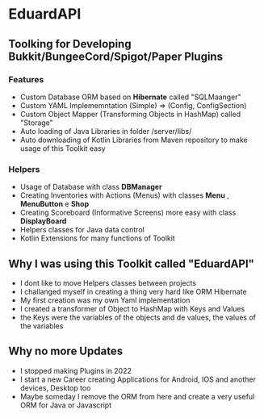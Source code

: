 # EduardAPI
## Toolking for Developing Bukkit/BungeeCord/Spigot/Paper Plugins

### Features
- Custom Database ORM based on **Hibernate** called "SQLMaanger"
- Custom YAML Implememntation (Simple) => (Config, ConfigSection)
- Custom Object Mapper (Transforming Objects in HashMap) called "Storage"
- Auto loading of Java Libraries in folder /server/libs/
- Auto downloading of Kotlin Libraries from Maven repository to make usage of this Toolkit easy

### Helpers
- Usage of Database with class **DBManager**
- Creating Inventories with Actions (Menus) with classes **Menu** , **MenuButton** e **Shop**
- Creating Scoreboard (Informative Screens) more easy with class **DisplayBoard**
- Helpers classes for Java data control
- Kotlin Extensions for many functions of Toolkit

## Why I was using this Toolkit called "EduardAPI"
- I dont like to move Helpers classes between projects
- I challanged myself in creating a thing very hard like ORM Hibernate
- My first creation was my own Yaml implementation
- I created a transformer of Object to HashMap with Keys and Values
-  the Keys were the variables of the objects and de values, the values of the variables

## Why no more Updates
- I stopped making Plugins in 2022
- I start a new Career creating Applications for Android, IOS and another devices, Desktop too
- Maybe someday I remove the ORM from here and create a very useful ORM for Java or Javascript

